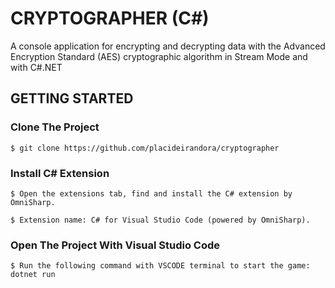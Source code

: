 # CRYPTOGRAPHER (C#)
A console application for encrypting and decrypting data with the Advanced Encryption Standard (AES) cryptographic algorithm in Stream Mode and with C#.NET

## GETTING STARTED

### Clone The Project

```
$ git clone https://github.com/placideirandora/cryptographer
```

### Install C# Extension

```
$ Open the extensions tab, find and install the C# extension by OmniSharp. 
```
```
$ Extension name: C# for Visual Studio Code (powered by OmniSharp).
```

### Open The Project With Visual Studio Code

```
$ Run the following command with VSCODE terminal to start the game: dotnet run
```
